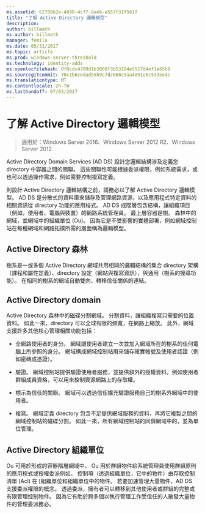 ```yaml
---
ms.assetid: 62708b2e-4090-4cf7-8ae6-a557f31f561f
title: "了解 Active Directory 邏輯模型"
description: 
author: billmath
ms.author: billmath
manager: femila
ms.date: 05/31/2017
ms.topic: article
ms.prod: windows-server-threshold
ms.technology: identity-adds
ms.openlocfilehash: 0f8cdc4789d1b3008f3b53104e5517d4ef1e65b9
ms.sourcegitcommit: 70c1b6cedad55b9c7d2068c9aa4891c6c533ee4c
ms.translationtype: MT
ms.contentlocale: zh-TW
ms.lasthandoff: 07/03/2017
---
```

# <a name="understanding-the-active-directory-logical-model"></a>了解 Active Directory 邏輯模型

>適用於：Windows Server 2016、Windows Server 2012 R2、Windows Server 2012

Active Directory Domain Services (AD DS) 設計您邏輯結構涉及定義您 directory 中容器之間的關聯。 這些關聯性可能根據委派權限，例如系統需求，或也可以透過操作需求，例如需要控制複寫定義。  
  
則設計 Active Directory 邏輯結構之前，請務必以了解 Active Directory 邏輯模型。 AD DS 是分散式的資料庫來儲存及管理網路資源，以及應用程式特定資料的相關資訊從 directory 功能的應用程式。 AD DS 成階層包含結構，讓組織項目（例如，使用者、電腦與裝置）的網路系統管理員。 最上層容器是樹。 森林中的網域，並網域中的組織單位 (Ou)。 因為它是不受影響的實體部署，例如網域控制站在每種網域和網路拓撲所需的層面稱為邏輯模型。  
  
## <a name="active-directory-forest"></a>Active Directory 森林  
樹系是一或多個 Active Directory 網域共用相同的邏輯結構的集合 directory 架構（課程和屬性定義）、directory 設定（網站與複寫資訊），與通用（樹系的搜尋功能）。 在相同的樹系的網域自動雙向、轉移信任關係的連結。  
  
## <a name="active-directory-domain"></a>Active Directory domain  
Active Directory 森林中的磁碟分割網域。 分割資料，讓組織複寫只需要的位置資料。 如此一來，directory 可以全球有限的頻寬，在網路上縮放。 此外，網域支援許多其他核心管理相關功能包括：  
  
-   全網路使用者的身分。 網域讓使用者建立一次並加入網域所在的樹系的任何電腦上所參照的身分。 網域構成網域控制站用來儲存確實帳號及使用者認證（例如密碼或憑證）。  
  
-   驗證。 網域控制站提供驗證使用者服務，並提供額外的授權資料，例如使用者群組成員資格，可以用來控制資源網路上的存取權。  
  
-   標示為信任的關聯。 網域可以透過信任擴充驗證服務自己的樹系外網域中的使用者。  
  
-   複寫。 網域定義 directory 包含不足提供網域服務的資料，再將它複製之間的網域控制站的磁碟分割。 如此一來，所有網域控制站的同儕網域中的，並為單位管理。  
  
## <a name="active-directory-organizational-units"></a>Active Directory 組織單位  
Ou 可用於形成的容器階層網域中。 Ou 用於群組物件給系統管理員使用群組原則的應用程式或授權委派例如。 控制項（透過組織單位，它中的物件）由存取控制清單 (Acl) 在 [組織單位和組織單位中的物件。 若要加速管理大量物件，AD DS 支援委派權限的概念。 透過委派，擁有者可以轉移到其他使用者或群組的完整或有限管理控制物件。 因為它有助於跨多個以執行管理工作受信任的人散發大量物件的管理委派務必。  
  


